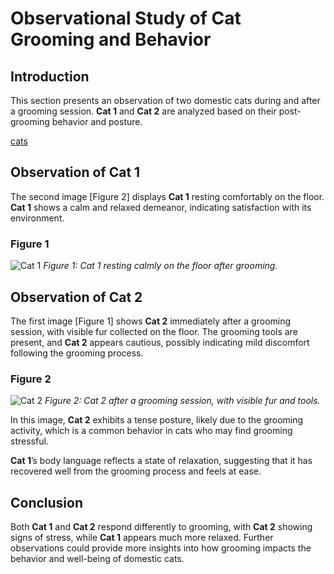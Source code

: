 # Observational Study of Cat Grooming and Behavior

## Introduction

This section presents an observation of two domestic cats during and after a grooming session. **Cat 1** and **Cat 2** are analyzed based on their post-grooming behavior and posture.

[cats](https://laurenqu.github.io/files/7491729111491_.pic.jpg)

## Observation of Cat 1

The second image [Figure 2] displays **Cat 1** resting comfortably on the floor. **Cat 1** shows a calm and relaxed demeanor, indicating satisfaction with its environment.

### Figure 1

![Cat 1](../mnt/data/7501729111711_.pic.jpg)
*Figure 1: Cat 1 resting calmly on the floor after grooming.*

## Observation of Cat 2

The first image [Figure 1] shows **Cat 2** immediately after a grooming session, with visible fur collected on the floor. The grooming tools are present, and **Cat 2** appears cautious, possibly indicating mild discomfort following the grooming process.

### Figure 2

![Cat 2](../mnt/data/7471729111488_.pic.jpg)
*Figure 2: Cat 2 after a grooming session, with visible fur and tools.*

In this image, **Cat 2** exhibits a tense posture, likely due to the grooming activity, which is a common behavior in cats who may find grooming stressful.



**Cat 1**’s body language reflects a state of relaxation, suggesting that it has recovered well from the grooming process and feels at ease.

## Conclusion

Both **Cat 1** and **Cat 2** respond differently to grooming, with **Cat 2** showing signs of stress, while **Cat 1** appears much more relaxed. Further observations could provide more insights into how grooming impacts the behavior and well-being of domestic cats.
